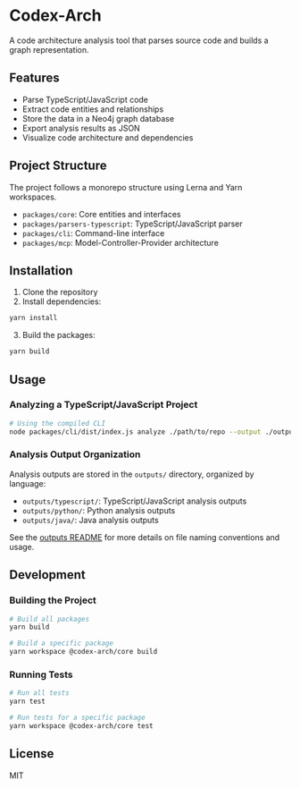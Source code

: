 # Codex-Arch

A code architecture analysis tool that parses source code and builds a graph representation.

## Features

- Parse TypeScript/JavaScript code
- Extract code entities and relationships
- Store the data in a Neo4j graph database
- Export analysis results as JSON
- Visualize code architecture and dependencies

## Project Structure

The project follows a monorepo structure using Lerna and Yarn workspaces.

- `packages/core`: Core entities and interfaces
- `packages/parsers-typescript`: TypeScript/JavaScript parser
- `packages/cli`: Command-line interface
- `packages/mcp`: Model-Controller-Provider architecture

## Installation

1. Clone the repository
2. Install dependencies:

```bash
yarn install
```

3. Build the packages:

```bash
yarn build
```

## Usage

### Analyzing a TypeScript/JavaScript Project

```bash
# Using the compiled CLI
node packages/cli/dist/index.js analyze ./path/to/repo --output ./outputs/typescript/typescript-analysis-reponame-$(date +%Y-%m-%d).json --include "**/*.ts,**/*.tsx,**/*.js,**/*.jsx" --exclude "**/node_modules/**"
```

### Analysis Output Organization

Analysis outputs are stored in the `outputs/` directory, organized by language:

- `outputs/typescript/`: TypeScript/JavaScript analysis outputs
- `outputs/python/`: Python analysis outputs
- `outputs/java/`: Java analysis outputs

See the [outputs README](./outputs/README.md) for more details on file naming conventions and usage.

## Development

### Building the Project

```bash
# Build all packages
yarn build

# Build a specific package
yarn workspace @codex-arch/core build
```

### Running Tests

```bash
# Run all tests
yarn test

# Run tests for a specific package
yarn workspace @codex-arch/core test
```

## License

MIT 